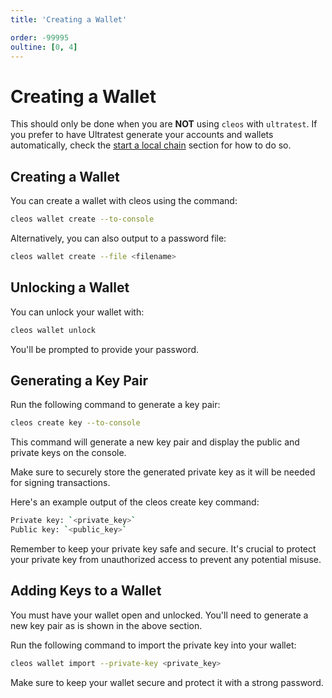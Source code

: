 ```yaml
---
title: 'Creating a Wallet'

order: -99995
oultine: [0, 4]
---
```


# Creating a Wallet

This should only be done when you are **NOT** using `cleos` with `ultratest`. If you prefer to have Ultratest generate your accounts and wallets automatically, check the [start a local chain](start-local-chain.md) section for how to do so.

## Creating a Wallet

You can create a wallet with cleos using the command:

```sh
cleos wallet create --to-console
```

Alternatively, you can also output to a password file:

```sh
cleos wallet create --file <filename>
```

## Unlocking a Wallet

You can unlock your wallet with:

```sh
cleos wallet unlock
```

You'll be prompted to provide your password.

## Generating a Key Pair

Run the following command to generate a key pair:

```sh
cleos create key --to-console
```

This command will generate a new key pair and display the public and private keys on the console.

Make sure to securely store the generated private key as it will be needed for signing transactions.

Here's an example output of the cleos create key command:

```sh
Private key: `<private_key>`
Public key: `<public_key>`
```

Remember to keep your private key safe and secure. It's crucial to protect your private key from unauthorized access to prevent any potential misuse.

## Adding Keys to a Wallet

You must have your wallet open and unlocked. You'll need to generate a new key pair as is shown in the above section.

Run the following command to import the private key into your wallet:

```sh
cleos wallet import --private-key <private_key>
```

Make sure to keep your wallet secure and protect it with a strong password.
